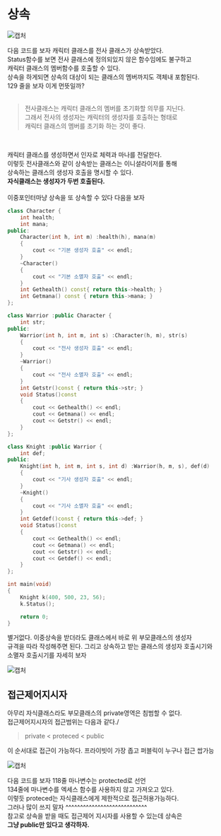 # 상속

![캡처](https://user-images.githubusercontent.com/43857226/69845962-d3cc8d00-12b5-11ea-9b98-ffb29ed3273f.PNG)</br>

다음 코드를 보자 캐릭터 클래스를 전사 클래스가 상속받았다. </br>
Status함수를 보면 전사 클래스에 정의되있지 않은 함수임에도 불구하고 </br>
캐릭터 클래스의 멤버함수를 호출할 수 있다. </br>
상속을 하게되면 상속의 대상이 되는 클래스의 멤버까지도 객체내 포함된다. </br>
129 줄을 보자 이게 먼뜻일까? </br>
</br>

> 전사클래스는 캐릭터 클래스의 멤버를 초기화할 의무를 지닌다. </br>
그래서 전사의 생성자는 캐릭터의 생성자를 호출하는 형태로 </br>
캐릭터 클래스의 멤버를 초기화 하는 것이 좋다. </br>
</br>

캐릭터 클래스를 생성하면서 인자로 체력과 마나를 전달한다. </br>
이렇듯 전사클래스와 같이 상속받는 클래스는 이니셜라이저를 통해 </br>
상속하는 클래스의 생성자 호출을 명시할 수 있다. </br>
**자식클래스는 생성자가 두번 호출된다.** </br>
</br>
이중포인터마냥 상속을 또 상속할 수 있다 다음을 보자 </br>

```c++
class Character {
	int health;
	int mana;
public:
	Character(int h, int m) :health(h), mana(m)
	{
		cout << "기본 생성자 호출" << endl;
	}
	~Character() 
	{
		cout << "기본 소멸자 호출" << endl;
	}
	int Gethealth() const{ return this->health; }
	int Getmana() const { return this->mana; }
};

class Warrior :public Character {
	int str;
public:
	Warrior(int h, int m, int s) :Character(h, m), str(s) 
	{
		cout << "전사 생성자 호출" << endl;
	}
	~Warrior()
	{
		cout << "전사 소멸자 호출" << endl;
	}
	int Getstr()const { return this->str; }
	void Status()const
	{
		cout << Gethealth() << endl;
		cout << Getmana() << endl;
		cout << Getstr() << endl;
	}
};

class Knight :public Warrior {
	int def;
public:
	Knight(int h, int m, int s, int d) :Warrior(h, m, s), def(d) 
	{
		cout << "기사 생성자 호출" << endl;
	}
	~Knight()
	{
		cout << "기사 소멸자 호출" << endl;
	}
	int Getdef()const { return this->def; }
	void Status()const
	{
		cout << Gethealth() << endl;
		cout << Getmana() << endl;
		cout << Getstr() << endl;
		cout << Getdef() << endl;
	}
};

int main(void)
{
	Knight k(400, 500, 23, 56);
	k.Status();

	return 0;
}

```
별거없다. 이중상속을 받더라도 클래스에서 바로 위 부모클래스의 생성자</br> 
규격을 따라 작성해주면 된다. 그리고 상속하고 받는 클래스의 생성자 호출시기와</br>
소멸자 호출시기를 자세히 보자 </br>

![캡처](https://user-images.githubusercontent.com/43857226/69848093-5eb08600-12bc-11ea-9fd4-c7b321be3f2b.PNG) </br>

## 접근제어지시자

아무리 자식클래스라도 부모클래스의 private영역은 침범할 수 없다. </br>
접근제어지시자의 접근범위는 다음과 같다./ </br>

> private < proteced < public

이 순서대로 접근이 가능하다. 프라이빗이 가장 좁고 퍼블릭이 누구나 접근 쌉가능</br>

![캡처](https://user-images.githubusercontent.com/43857226/69848868-87d21600-12be-11ea-8be1-9f4a03ae7226.PNG)</br>

다음 코드를 보자 118줄 마나변수는 protected로 선언 </br>
134줄에 마나변수를 엑세스 함수를 사용하지 않고 가져오고 있다. </br>
이렇듯 proteced는 자식클래스에게 제한적으로 접근허용가능하다. </br>
그러나 많이 쓰지 말자 ^^^^^^^^^^^^^^^^^^^^^^^^^^^^ </br>
참고로 상속을 받을 때도 접근제어 지시자를 사용할 수 있는데 상속은 </br>
**그냥 public만 있다고 생각하자.** </br>




